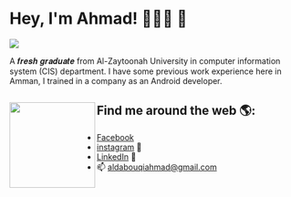 # Hey, I'm Ahmad! 👨🏾‍💻 👋

<img src="https://cdn.cultofmac.com/wp-content/uploads/2017/04/CoM-Pay-What-You-Want-Learn-to-Code-2017-Bundle.jpg">

A 𝒇𝒓𝒆𝒔𝒉 𝒈𝒓𝒂𝒅𝒖𝒂𝒕𝒆 from Al-Zaytoonah University in computer information system (CIS) department.
I have some previous work experience here in Amman, I trained in a company as an Android developer.

## Find me around the web 🌎: <a href="https://github.com/sponsors/M0nica"><img img align="left" width="150" height="150" src="https://mpng.subpng.com/20180526/tz/kisspng-github-computer-security-fork-security-hacker-5b093b09a0dc66.7963438415273315936589.jpg"></a>
- <a href="https://www.facebook.com/mmmmmmmgymmmmmmmmmm/" >Facebook</a>
- <a href="https://www.instagram.com/ahmad_aldabouqi/">instagram</a> 🏓
- <a href="https://www.linkedin.com/in/ahmad-aldabouqi-3bb722160/">LinkedIn</a> 💼
- 📫 aldabouqiahmad@gmail.com
